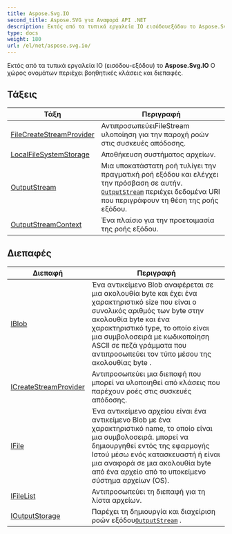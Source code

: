 ```yaml
---
title: Aspose.Svg.IO
second_title: Aspose.SVG για Αναφορά API .NET
description: Εκτός από τα τυπικά εργαλεία IO εισόδουεξόδου το Aspose.Svg.IO Ο χώρος ονομάτων περιέχει βοηθητικές κλάσεις και διεπαφές.
type: docs
weight: 180
url: /el/net/aspose.svg.io/
---
```

Εκτός από τα τυπικά εργαλεία IO (εισόδου-εξόδου) το **Aspose.Svg.IO** Ο χώρος ονομάτων περιέχει βοηθητικές κλάσεις και διεπαφές.

## Τάξεις

| Τάξη | Περιγραφή |
| --- | --- |
| [FileCreateStreamProvider](./filecreatestreamprovider/) | ΑντιπροσωπεύειFileStream υλοποίηση για την παροχή ροών στις συσκευές απόδοσης. |
| [LocalFileSystemStorage](./localfilesystemstorage/) | Αποθήκευση συστήματος αρχείων. |
| [OutputStream](./outputstream/) | Μια υποκατάστατη ροή τυλίγει την πραγματική ροή εξόδου και ελέγχει την πρόσβαση σε αυτήν. [`OutputStream`](../aspose.svg.io/outputstream/) περιέχει δεδομένα URI που περιγράφουν τη θέση της ροής εξόδου. |
| [OutputStreamContext](./outputstreamcontext/) | Ένα πλαίσιο για την προετοιμασία της ροής εξόδου. |
## Διεπαφές

| Διεπαφή | Περιγραφή |
| --- | --- |
| [IBlob](./iblob/) | Ένα αντικείμενο Blob αναφέρεται σε μια ακολουθία byte και έχει ένα χαρακτηριστικό size που είναι ο συνολικός αριθμός των byte στην ακολουθία byte και ένα χαρακτηριστικό type, το οποίο είναι μια συμβολοσειρά με κωδικοποίηση ASCII σε πεζά γράμματα που αντιπροσωπεύει τον τύπο μέσου της ακολουθίας byte . |
| [ICreateStreamProvider](./icreatestreamprovider/) | Αντιπροσωπεύει μια διεπαφή που μπορεί να υλοποιηθεί από κλάσεις που παρέχουν ροές στις συσκευές απόδοσης. |
| [IFile](./ifile/) | Ένα αντικείμενο αρχείου είναι ένα αντικείμενο Blob με ένα χαρακτηριστικό name, το οποίο είναι μια συμβολοσειρά. μπορεί να δημιουργηθεί εντός της εφαρμογής Ιστού μέσω ενός κατασκευαστή ή είναι μια αναφορά σε μια ακολουθία byte από ένα αρχείο από το υποκείμενο σύστημα αρχείων (OS). |
| [IFileList](./ifilelist/) | Αντιπροσωπεύει τη διεπαφή για τη λίστα αρχείων. |
| [IOutputStorage](./ioutputstorage/) | Παρέχει τη δημιουργία και διαχείριση ροών εξόδου[`OutputStream`](../aspose.svg.io/outputstream/) . |


